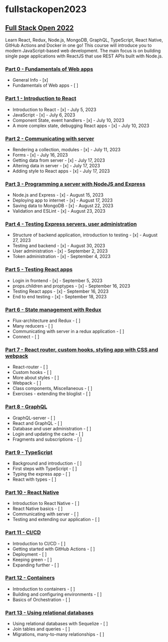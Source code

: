# fullstackopen2023

## [Full Stack Open 2022](https://fullstackopen.com/en/)

Learn React, Redux, Node.js, MongoDB, GraphQL, TypeScript, React Native, GitHub Actions and Docker in one go! This course will introduce you to modern JavaScript-based web development. The main focus is on building single page applications with ReactJS that use REST APIs built with Node.js.

### [Part 0 - Fundamentals of Web apps](https://fullstackopen.com/en/part0)

- General Info - [x]
- Fundamentals of Web apps - [ ]

### [Part 1 - Introduction to React](https://fullstackopen.com/en/part1)

- Introduction to React - [x] - July 5, 2023
- JavaScript - [x] - July 6, 2023
- Component State, event handlers - [x] - July 10, 2023
- A more complex state, debugging React apps - [x] - July 10, 2023

### [Part 2 - Communicating with server](https://fullstackopen.com/en/part2)

- Rendering a collection, modules - [x] - July 11, 2023
- Forms - [x] - July 16, 2023
- Getting data from server - [x] - July 17, 2023
- Altering data in server - [x] - July 17, 2023
- Adding style to React apps - [x] - July 17, 2023

### [Part 3 - Programming a server with NodeJS and Express](https://fullstackopen.com/en/part3)

- Node.js and Express - [x] - August 15, 2023
- Deploying app to internet - [x] - August 17, 2023
- Saving data to MongoDB - [x] - August 22, 2023
- Validation and ESLint - [x] - August 23, 2023

### [Part 4 - Testing Express servers, user administration](https://fullstackopen.com/en/part4)

- Structure of backend application, introduction to testing - [x] - August 27, 2023
- Testing and backend - [x] - August 30, 2023
- User administration - [x] - September 2, 2023
- Token administration - [x] - September 4, 2023

### [Part 5 - Testing React apps](https://fullstackopen.com/en/part5)

- Login in frontend - [x] - September 5, 2023
- props.children and proptypes - [x] - September 16, 2023
- Testing React apps - [x] - September 16, 2023
- End to end testing - [x] - September 18, 2023

### [Part 6 - State management with Redux](https://fullstackopen.com/en/part6)

- Flux-architecture and Redux - [ ]
- Many reducers - [ ]
- Communicating with server in a redux application - [ ]
- Connect - [ ]

### [Part 7 - React router, custom hooks, styling app with CSS and webpack](https://fullstackopen.com/en/part7)

- React-router - [ ]
- Custom hooks - [ ]
- More about styles - [ ]
- Webpack - [ ]
- Class components, Miscellaneous - [ ]
- Exercises - extending the bloglist - [ ]

### [Part 8 - GraphQL](https://fullstackopen.com/en/part8)

- GraphQL-server - [ ]
- React and GraphQL - [ ]
- Database and user administration - [ ]
- Login and updating the cache - [ ]
- Fragments and subscriptions - [ ]

### [Part 9 - TypeScript](https://fullstackopen.com/en/part9)

- Background and introduction - [ ]
- First steps with TypeScript - [ ]
- Typing the express app - [ ]
- React with types - [ ]

### [Part 10 - React Native](https://fullstackopen.com/en/part10)

- Introduction to React Native - [ ]
- React Native basics - [ ]
- Communicating with server - [ ]
- Testing and extending our application - [ ]

### [Part 11 - CI/CD](https://fullstackopen.com/en/part11)

- Introduction to CI/CD - [ ]
- Getting started with GitHub Actions - [ ]
- Deployment - [ ]
- Keeping green - [ ]
- Expanding further - [ ]

### [Part 12 - Containers](https://fullstackopen.com/en/part12)

- Introduction to containers - [ ]
- Building and configuring environments - [ ]
- Basics of Orchestration - [ ]

### [Part 13 - Using relational databases](https://fullstackopen.com/en/part13)

- Using relational databases with Sequelize - [ ]
- Join tables and queries - [ ]
- Migrations, many-to-many relationships - [ ] 
